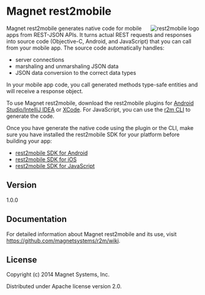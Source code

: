 # Magnet rest2mobile

<img src="http://developer.magnet.com/tmp/img/logo_r2m_main.png"
 alt="rest2mobile logo" title="rest2mobile" align="right" />

Magnet rest2mobile generates native code for mobile apps from REST-JSON APIs. It turns actual REST requests and responses into source code (Objective-C, Android, and JavaScript) that you can call from your mobile app. The source code automatically handles:

* server connections
* marshaling and unmarshaling JSON data
* JSON data conversion to the correct data types

In your mobile app code, you call generated methods type-safe entities and will receive a response object.

To use Magnet rest2mobile, download the rest2mobile plugins for [Android Studio/IntelliJ IDEA](https://github.com/magnetsystems/r2m-plugin-android/) or [XCode](https://github.com/magnetsystems/r2m-plugin-ios/). For JavaScript, you can use the [r2m CLI](https://github.com/magnetsystems/r2m-cli/) to generate the code.

Once you have generate the native code using the plugin or the CLI, make sure you have installed the rest2mobile SDK for your platform before building your app:

* [rest2mobile SDK for Android](https://github.com/magnetsystems/r2m-sdk-android/)
* [rest2mobile SDK for iOS](https://github.com/magnetsystems/r2m-sdk-ios/)
* [rest2mobile SDK for JavaScript](https://github.com/magnetsystems/r2m-sdk-js/)

## Version

1.0.0

## Documentation

For detailed information about Magnet rest2mobile and its use, visit https://github.com/magnetsystems/r2m/wiki.

## License

Copyright (c) 2014 Magnet Systems, Inc.

Distributed under Apache license version 2.0.
